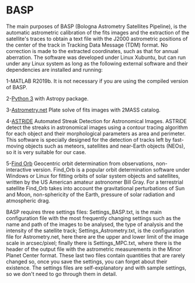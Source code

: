 # BASP
The main purposes of BASP (Bologna Astrometry Satellites Pipeline), is the automatic astrometric calibration of the fits images and the extraction of the satellite's traces to obtain a text file with the J2000 astrometric positions of the center of the track in Tracking Data Message (TDM) format. No correction is made to the extracted coordinates, such as that for annual aberration. The software was developed under Linux Xubuntu, but can run under any Linux system as long as the following external software and their dependencies are installed and running:

1-MATLAB R2019b. It is not necessary if you are using the compiled version of BASP.

2-[Python 3](https://www.python.org/download/releases/3.0/) with Astropy package. 

3-[Astrometry.net](http://astrometry.net/) Plate solve of fits images with 2MASS catalog.

4-[ASTRiDE](https://github.com/dwkim78/ASTRiDE) Automated Streak Detection for Astronomical Images. ASTRiDE detect the streaks in astronomical images using a contour tracing  algorithm for each object and their morphological parameters as area and perimeter. This software is specially designed for the detection of tracks left by fast-moving objects such as meteors, satellites and near-Earth objects (NEOs), so it is very suitable for our case.

5-[Find Orb](https://www.projectpluto.com/find\_orb.htm) Geocentric orbit determination from observations, non-interactive version. Find_Orb is a popular orbit determination software under Windows or Linux for fitting orbits of solar system objects and satellites, written by the US American amateur astronomer Bill Gray. For a terrestrial satellite Find_Orb takes into account the gravitational perturbations of Sun and Moon, non-sphericity of the Earth, pressure of solar radiation and atmospheric drag.

BASP requires three settings files: Settings_BASP.txt, is the main configuration file with the most frequently changing settings such as the name and path of the images to be analysed, the type of analysis and the intensity of the satellite track; Settings_Astrometry.txt, is the configuration file for Astrometry.net, here there are the upper and lower limit of the image scale in arcsec/pixel; finally there is Settings_MPC.txt, where there is the header of the output file with the astrometric measurements in the Minor Planet Center format. These last two files contain quantities that are rarely changed so, once you save the settings, you can forget about their existence. The settings files are self-explanatory and with sample settings, so we don't need to go through them in detail.
